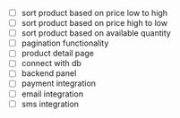 - [ ] sort product based on price low to high
- [ ] sort product based on price high to low
- [ ] sort product based on available quantity
- [ ] pagination functionality
- [ ] product detail page
- [ ] connect with db
- [ ] backend panel
- [ ] payment integration
- [ ] email integration
- [ ] sms integration